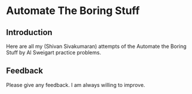 # Automate The Boring Stuff

## Introduction

Here are all my (Shivan Sivakumaran)  attempts of the Automate the Boring Stuff by Al Sweigart practice problems.

## Feedback

Please give any feedback. I am always willing to improve.